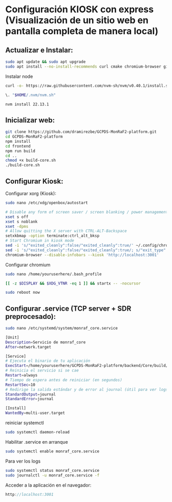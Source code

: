 # Configuración KIOSK con express (Visualización de un sitio web en pantalla completa de manera local)

## Actualizar e Instalar:
```bash
sudo apt update && sudo apt upgrade
sudo apt install --no-install-recommends curl cmake chromium-browser git xserver-xorg x11-xserver-utils xinit openbox -y
```

Instalar node
```bash
curl -o- https://raw.githubusercontent.com/nvm-sh/nvm/v0.40.1/install.sh | bash

\. "$HOME/.nvm/nvm.sh"

nvm install 22.13.1
```

## Inicializar web:
```bash
git clone https://github.com/dramirezbe/GCPDS-MonRaF2-platform.git
cd GCPDS-MonRaF2-platform
npm install
cd frontend
npm run build
cd ..
chmod +x build-core.sh
./build-core.sh
```


## Configurar Kiosk:

Configurar xorg (Kiosk):
```bash
sudo nano /etc/xdg/openbox/autostart
```

```bash
# Disable any form of screen saver / screen blanking / power management
xset s off
xset s noblank
xset -dpms
# Allow quitting the X server with CTRL-ALT-Backspace
setxkbmap -option terminate:ctrl_alt_bksp
# Start Chromium in kiosk mode
sed -i 's/"exited_cleanly":false/"exited_cleanly":true/' ~/.config/chromium/'Local State'
sed -i 's/"exited_cleanly":false/"exited_cleanly":true/; s/"exit_type":"[^"]\+"/"exit_type":"Normal"/' ~/.config/chromium/Default/Preferences
chromium-browser --disable-infobars --kiosk 'http://localhost:3001'
```
Configurar chromium
```bash
sudo nano /home/youruserhere/.bash_profile

```
```bash
[[ -z $DISPLAY && $XDG_VTNR -eq 1 ]] && startx -- -nocursor
```
```bash
sudo reboot now
```

## Configurar .service (TCP server + SDR preprocesado):

```bash
sudo nano /etc/systemd/system/monraf_core.service
```

```bash
[Unit]
Description=Servicio de monraf_core
After=network.target

[Service]
# Ejecuta el binario de tu aplicación
ExecStart=/home/youruserhere/GCPDS-MonRaF2-platform/backend/Core/build/monraf_core
# Reinicia el servicio si se cae
Restart=always
# Tiempo de espera antes de reiniciar (en segundos)
RestartSec=10
# Redirige la salida estándar y de error al journal (útil para ver logs)
StandardOutput=journal
StandardError=journal

[Install]
WantedBy=multi-user.target
```
reiniciar systemctl
```bash
sudo systemctl daemon-reload
```
Habilitar .service en arranque
```bash
sudo systemctl enable monraf_core.service
```
Para ver los logs
```bash
sudo systemctl status monraf_core.service
sudo journalctl -u monraf_core.service -f
```

Acceder a la aplicación en el navegador:
```javascript
http://localhost:3001
```